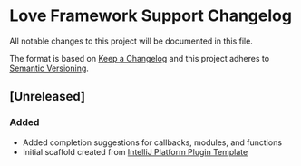 <!-- Keep a Changelog guide -> https://keepachangelog.com -->

# Love Framework Support Changelog

All notable changes to this project will be documented in this file.

The format is based on [Keep a Changelog](http://keepachangelog.com/)
and this project adheres to [Semantic Versioning](http://semver.org/).

## [Unreleased]
### Added

- Added completion suggestions for callbacks, modules, and functions
- Initial scaffold created
  from [IntelliJ Platform Plugin Template](https://github.com/JetBrains/intellij-platform-plugin-template)


